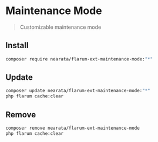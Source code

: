# Maintenance Mode

> Customizable maintenance mode

## Install

```sh
composer require nearata/flarum-ext-maintenance-mode:"*"
```

## Update

```sh
composer update nearata/flarum-ext-maintenance-mode:"*"
php flarum cache:clear
```

## Remove

```sh
composer remove nearata/flarum-ext-maintenance-mode
php flarum cache:clear
```
